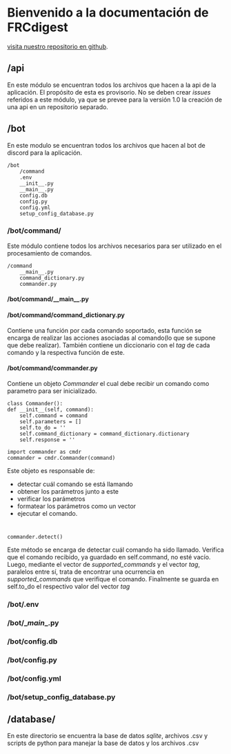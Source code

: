 # Bienvenido a la documentación de FRCdigest

[visita nuestro repositorio en github](https://github.com/RomeroCarranzaEmiliano/FRCdigest).

## /api

En este módulo se encuentran todos los archivos que hacen a la api de la aplicación. El propósito de esta es provisorio.
No se deben crear _issues_ referidos a este módulo, ya que se prevee para la versión 1.0 la creación de una api en un
repositorio separado.

## /bot

En este modulo se encuentran todos los archivos que hacen al bot de discord para la aplicación.

    /bot
        /command
        .env
        __init__.py
        __main__.py
        config.db
        config.py
        config.yml
        setup_config_database.py

### /bot/command/

Este módulo contiene todos los archivos necesarios para ser utilizado en el procesamiento de comandos.

    /command
        __main__.py
        command_dictionary.py
        commander.py

#### /bot/command/\_\_main__.py



#### /bot/command/command_dictionary.py

Contiene una función por cada comando soportado, esta función se encarga de realizar las acciones asociadas al 
comando(lo que se supone que debe realizar). También contiene un diccionario con el _tag_ de cada comando y la
respectiva función de este.

#### /bot/command/commander.py

Contiene un objeto _Commander_ el cual debe recibir un comando como parametro para ser inicializado.

    class Commander():
    def __init__(self, command):
        self.command = command
        self.parameters = []
        self.to_do = ''
        self.command_dictionary = command_dictionary.dictionary
        self.response = ''
    
    import commander as cmdr
    commander = cmdr.Commander(command)

Este objeto es responsable de:

* detectar cuál comando se está llamando
* obtener los parámetros junto a este
* verificar los parámetros
* formatear los parámetros como un vector
* ejecutar el comando. 


#
    commander.detect()
    

Este método se encarga de detectar cuál comando ha sido llamado. Verifica que el comando recibido, ya guardado en 
self.command, no esté vacío. Luego, mediante el vector de _supported_commands_ y el vector _tag_, paralelos entre sí,
trata de encontrar una ocurrencia en _supported_commands_ que verifique el comando. Finalmente se guarda en self.to_do el
respectivo valor del vector _tag_

### /bot/.env

### /bot/\__main__.py

### /bot/config.db

### /bot/config.py

### /bot/config.yml

### /bot/setup_config_database.py


## /database/

En este directorio se encuentra la base de datos _sqlite_, archivos .csv y scripts de python para manejar la base de
datos y los archivos .csv
